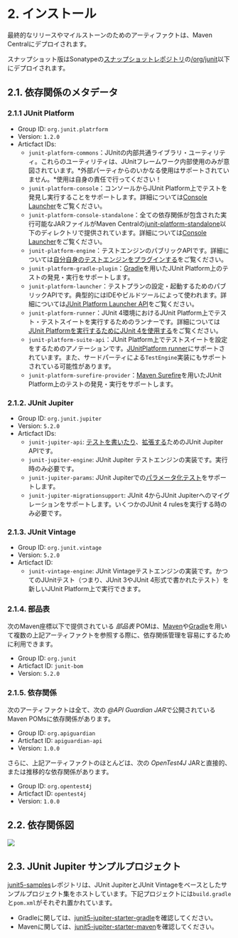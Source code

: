 # 2. インストール
最終的なリリースやマイルストーンのためのアーティファクトは、Maven Centralにデプロイされます。

スナップショット版はSonatypeの[スナップショットレポジトリ](https://oss.sonatype.org/content/repositories/snapshots)の[/org/junit](https://oss.sonatype.org/content/repositories/snapshots/org/junit/)以下にデプロイされます。

## 2.1. 依存関係のメタデータ
### 2.1.1 JUnit Platform
- Group ID: `org.junit.platrform`
- Version: `1.2.0`
- Articfact IDs:
    - `junit-platform-commons`：JUnitの内部共通ライブラリ・ユーティリティ。これらのユーティリティは、JUnitフレームワーク内部使用のみが意図されています。*外部パーティからのいかなる使用はサポートされていません。*使用は自身の責任で行ってください！
    - `junit-platform-console`：コンソールからJUnit Platform上でテストを発見し実行することをサポートします。詳細については[Console Launcher]()をご覧ください。
    - `junit-platform-console-standalone`：全ての依存関係が包含された実行可能なJARファイルがMaven Centralの[junit-platform-standalone](https://repo1.maven.org/maven2/org/junit/platform/junit-platform-console-standalone)以下のディレクトリで提供されています。詳細については[Console Launcher]()をご覧ください。
    - `junit-platform-engine`：テストエンジンのパブリックAPIです。詳細については[自分自身のテストエンジンをプラグインする]()をご覧ください。
    - `junit-platform-gradle-plugin`：[Gradle]()を用いたJUnit Platform上のテストの発見・実行をサポートします。
    - `junit-platform-launcher`：テストプランの設定・起動するためのパブリックAPIです。典型的にはIDEやビルドツールによって使われます。詳細については[JUnit Platform Launcher API]()をご覧ください。
    - `junit-platform-runner`：JUnit 4環境におけるJUnit Platform上でテスト・テストスイートを実行するためのランナーです。詳細については[JUnit Platformを実行するためにJUnit 4を使用する]()をご覧ください。
    - `junit-platform-suite-api`：JUnit Platform上でテストスイートを設定をするためのアノテーションです。[JUnitPlatform runner]()にサポートされています。また、サードパーティによる`TestEngine`実装にもサポートされている可能性があります。
    - `junit-platform-surefire-provider`：[Maven Surefire]()を用いたJUnit Platform上のテストの発見・実行をサポートします。

### 2.1.2. JUnit Jupiter
- Group ID: `org.junit.jupiter`
- Version: `5.2.0`
- Articfact IDs:
    - `junit-jupiter-api`: [テストを書いたり]()、[拡張する]()ためのJUnit Jupiter APIです。
    - `junit-jupiter-engine`: JUnit Jupiter テストエンジンの実装です。実行時のみ必要です。
    - `junit-jupiter-params`: JUnit Jupiterでの[パラメータ化テスト]()をサポートします。
    - `junit-jupiter-migrationsupport`: JUnit 4からJUnit Jupiterへのマイグレーションをサポートします。いくつかのJUnit 4 rulesを実行する時のみ必要です。

### 2.1.3. JUnit Vintage
- Group ID: `org.junit.vintage`
- Version: `5.2.0`
- Articfact ID:
    - `junit-vintage-engine`: JUnit Vintageテストエンジンの実装です。かつてのJUnitテスト（つまり、JUnit 3やJUnit 4形式で書かれたテスト）を新しいJUnit Platform上で実行できます。

### 2.1.4. 部品表
次のMaven座標以下で提供されている *部品表* POMは、[Maven](https://maven.apache.org/guides/introduction/introduction-to-dependency-mechanism.html#Importing_Dependencies)や[Gradle](https://docs.gradle.org/current/userguide/managing_transitive_dependencies.html#sec:bom_import)を用いて複数の上記アーティファクトを参照する際に、依存関係管理を容易にするために利用できます。

- Group ID: `org.junit`
- Articfact ID: `junit-bom`
- Version: `5.2.0`

### 2.1.5. 依存関係
次のアーティファクトは全て、次の *@API Guardian JAR*で公開されているMaven POMsに依存関係があります。
- Group ID: `org.apiguardian`
- Articfact ID: `apiguardian-api`
- Version: `1.0.0`

さらに、上記アーティファクトのほとんどは、次の *OpenTest4J* JARと直接的、または推移的な依存関係があります。

- Group ID: `org.opentest4j`
- Articfact ID: `opentest4j`
- Version: `1.0.0`

## 2.2. 依存関係図

![](https://junit.org/junit5/docs/5.2.0/user-guide/images/component-diagram.svg)

## 2.3. JUnit Jupiter サンプルプロジェクト
[junit5-samples](https://github.com/junit-team/junit5-samples)レポジトリは、JUnit JupiterとJUnit Vintageをベースとしたサンプルプロジェクト集をホストしています。下記プロジェクトには`build.gradle`と`pom.xml`がそれぞれ置かれています。

- Gradleに関しては、[junit5-jupiter-starter-gradle](https://github.com/junit-team/junit5-samples/tree/r5.2.0/junit5-jupiter-starter-gradle)を確認してください。
- Mavenに関しては、[junit5-jupiter-starter-maven](https://github.com/junit-team/junit5-samples/tree/r5.2.0/junit5-jupiter-starter-maven)を確認してください。
